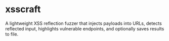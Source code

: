 # xsscraft
A lightweight XSS reflection fuzzer that injects payloads into URLs, detects reflected input, highlights vulnerable endpoints, and optionally saves results to file.

